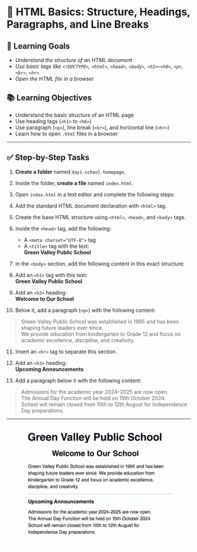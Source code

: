 # 📘 HTML Basics: Structure, Headings, Paragraphs, and Line Breaks

## 🎯 Learning Goals
- *Understand the structure of an HTML document*
- *Use basic tags like `<!DOCTYPE>`, `<html>`, `<head>`, `<body>`, `<h1>`–`<h6>`, `<p>`, `<br>`, `<hr>`*
- *Open the HTML file in a browser*

## 📚 Learning Objectives
- Understand the basic structure of an HTML page
- Use heading tags (`<h1>` to `<h6>`)
- Use paragraph (`<p>`), line break (`<br>`), and horizontal line (`<hr>`)
- Learn how to open `.html` files in a browser

---

## ✅ Step-by-Step Tasks

1. **Create a folder** named `day1-school-homepage`.
2. Inside the folder, **create a file** named `index.html`.
3. Open `index.html` in a text editor and complete the following steps:
4. Add the standard HTML document declaration with `<html>` tag.
5. Create the base HTML structure using `<html>`, `<head>`, and `<body>` tags.
6. Inside the `<head>` tag, add the following:
    - A `<meta charset="UTF-8">` tag  
    - A `<title>` tag with the text:  
      **Green Valley Public School**
7. In the `<body>` section, add the following content in this exact structure:
8. Add an `<h1>` tag with this text:  
   **Green Valley Public School**
9. Add an `<h2>` heading:  
   **Welcome to Our School**

10. Below it, add a paragraph (`<p>`) with the following content:

> Green Valley Public School was established in 1995 and has been shaping future leaders ever since.  
> We provide education from kindergarten to Grade 12 and focus on academic excellence, discipline, and creativity.

11. Insert an `<hr>` tag to separate this section.

12. Add an `<h3>` heading:  
    **Upcoming Announcements**

13. Add a paragraph below it with the following content:

> Admissions for the academic year 2024–2025 are now open.  
> The Annual Day Function will be held on 15th October 2024.  
> School will remain closed from 10th to 12th August for Independence Day preparations.

---

![chapter1](../images/chapter01.png)

